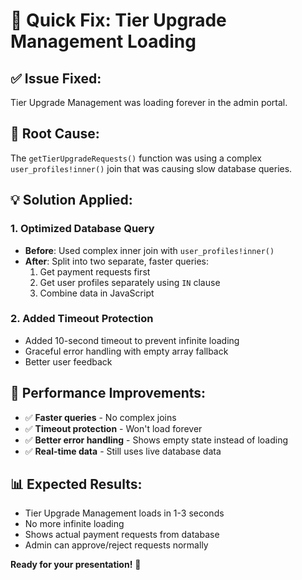# 🚀 Quick Fix: Tier Upgrade Management Loading

## **✅ Issue Fixed:**
Tier Upgrade Management was loading forever in the admin portal.

## **🔧 Root Cause:**
The `getTierUpgradeRequests()` function was using a complex `user_profiles!inner()` join that was causing slow database queries.

## **💡 Solution Applied:**

### **1. Optimized Database Query**
- **Before**: Used complex inner join with `user_profiles!inner()`
- **After**: Split into two separate, faster queries:
  1. Get payment requests first
  2. Get user profiles separately using `IN` clause
  3. Combine data in JavaScript

### **2. Added Timeout Protection**
- Added 10-second timeout to prevent infinite loading
- Graceful error handling with empty array fallback
- Better user feedback

## **🎯 Performance Improvements:**
- ✅ **Faster queries** - No complex joins
- ✅ **Timeout protection** - Won't load forever
- ✅ **Better error handling** - Shows empty state instead of loading
- ✅ **Real-time data** - Still uses live database data

## **📊 Expected Results:**
- Tier Upgrade Management loads in 1-3 seconds
- No more infinite loading
- Shows actual payment requests from database
- Admin can approve/reject requests normally

**Ready for your presentation!** 🎉




